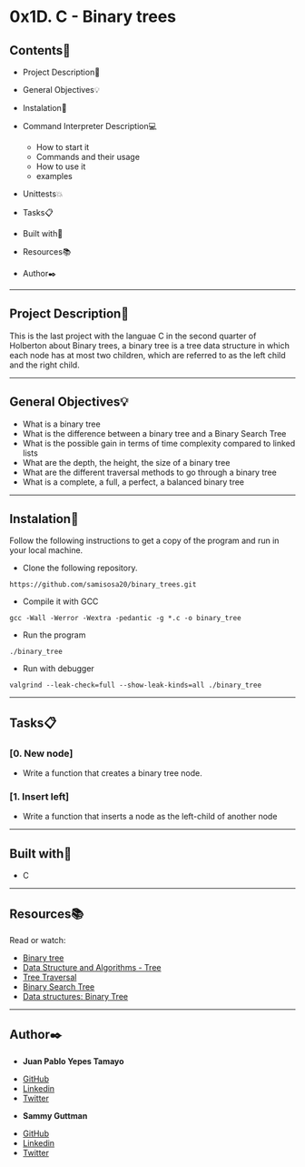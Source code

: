 # 0x1D. C - Binary trees

## Contents:open_file_folder:

- Project Description:newspaper:
- General Objectives:bulb:
- Instalation:wrench:
- Command Interpreter Description:computer:

	* How to start it
	* Commands and their usage
	* How to use it
	* examples

- Unittests:boom:
- Tasks:clipboard:
- Built with:hammer:
- Resources:books:
- Author:black_nib:

---

## Project Description:newspaper:

This is the last project with the languae C in the second quarter of Holberton about Binary trees, a binary tree is a tree data structure in which each node has at most two children, which are referred to as the left child and the right child.

---

## General Objectives:bulb:

* What is a binary tree
* What is the difference between a binary tree and a Binary Search Tree
* What is the possible gain in terms of time complexity compared to linked lists
* What are the depth, the height, the size of a binary tree
* What are the different traversal methods to go through a binary tree
* What is a complete, a full, a perfect, a balanced binary tree

---

## Instalation:wrench:

Follow the following instructions to get a copy of the program and run in your local machine.

* Clone the following repository.
```
https://github.com/samisosa20/binary_trees.git
```

* Compile it with GCC
```
gcc -Wall -Werror -Wextra -pedantic -g *.c -o binary_tree
```

* Run the program
```
./binary_tree
```

* Run with debugger
```
valgrind --leak-check=full --show-leak-kinds=all ./binary_tree
```
---

## Tasks:clipboard:

### [0. New node]
* Write a function that creates a binary tree node.


### [1. Insert left]
* Write a function that inserts a node as the left-child of another node


---

## Built with:hammer:

* C

---

## Resources:books:

Read or watch:
* [Binary tree](https://en.wikipedia.org/wiki/Binary_tree)
* [Data Structure and Algorithms - Tree](https://www.tutorialspoint.com/data_structures_algorithms/tree_data_structure.htm)
* [Tree Traversal](https://www.tutorialspoint.com/data_structures_algorithms/tree_traversal.htm)
* [Binary Search Tree](https://en.wikipedia.org/wiki/Binary_search_tree)
* [Data structures: Binary Tree
](https://www.youtube.com/watch?v=H5JubkIy_p8)

---

## Author:black_nib:

* **Juan Pablo Yepes Tamayo**
 - [GitHub](https://github.com/PabloYepes27)
 - [Linkedin](https://www.linkedin.com/in/pablo-yepes-120495)
 - [Twitter](https://twitter.com/pabloyepes27)

 * **Sammy Guttman**
 - [GitHub](https://github.com/samisosa20)
 - [Linkedin](https://www.linkedin.com/in/pablo-yepes-120495)
 - [Twitter](https://twitter.com/pabloyepes27)
